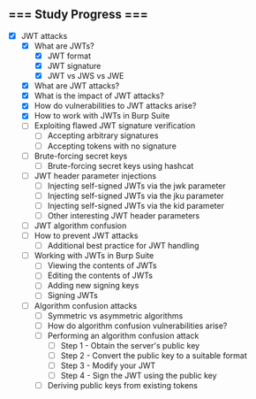 ## === Study Progress ===
- [X] JWT attacks
    - [X] What are JWTs?
    	- [X] JWT format
    	- [X] JWT signature
    	- [X] JWT vs JWS vs JWE
    - [X] What are JWT attacks?
    - [X] What is the impact of JWT attacks?
    - [X] How do vulnerabilities to JWT attacks arise?
    - [X] How to work with JWTs in Burp Suite
    - [ ] Exploiting flawed JWT signature verification
    	- [ ] Accepting arbitrary signatures
    	- [ ] Accepting tokens with no signature
    - [ ] Brute-forcing secret keys
    	- [ ] Brute-forcing secret keys using hashcat
    - [ ] JWT header parameter injections
    	- [ ] Injecting self-signed JWTs via the jwk parameter
    	- [ ] Injecting self-signed JWTs via the jku parameter
    	- [ ] Injecting self-signed JWTs via the kid parameter
    	- [ ] Other interesting JWT header parameters
    - [ ] JWT algorithm confusion
    - [ ] How to prevent JWT attacks
    	- [ ] Additional best practice for JWT handling
    - [ ] Working with JWTs in Burp Suite
    	- [ ] Viewing the contents of JWTs
    	- [ ] Editing the contents of JWTs
    	- [ ] Adding new signing keys
    	- [ ] Signing JWTs
    - [ ] Algorithm confusion attacks
    	- [ ] Symmetric vs asymmetric algorithms
    	- [ ] How do algorithm confusion vulnerabilities arise?
    	- [ ] Performing an algorithm confusion attack
    	    - [ ] Step 1 - Obtain the server's public key
    	    - [ ] Step 2 - Convert the public key to a suitable format
    	    - [ ] Step 3 - Modify your JWT
    	    - [ ] Step 4 - Sign the JWT using the public key
    	- [ ] Deriving public keys from existing tokens
